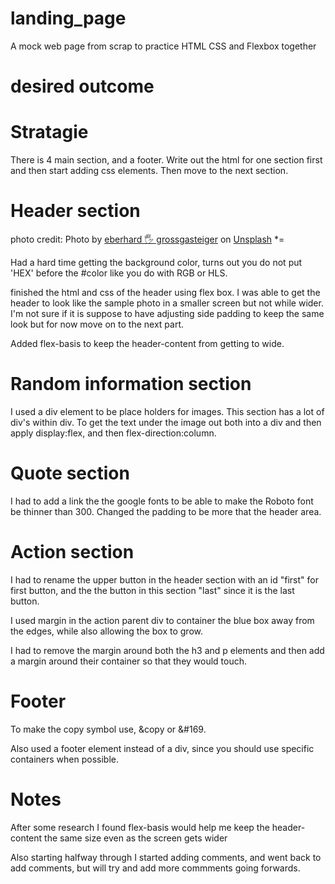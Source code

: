 # landing_page
A mock web page from scrap to practice HTML CSS and Flexbox together

# desired outcome


# Stratagie 
There is 4 main section, and a footer. Write out the html for one section first and then start adding css elements. Then move to the next section.

# Header section
photo credit: Photo by <a href="https://unsplash.com/@eberhardgross?utm_source=unsplash&utm_medium=referral&utm_content=creditCopyText">eberhard 🖐 grossgasteiger</a> on <a href="https://unsplash.com/s/photos/aesthetic?utm_source=unsplash&utm_medium=referral&utm_content=creditCopyText">Unsplash</a>
*=

Had a hard time getting the background color, turns out you do not put 'HEX' before the #color like you do with RGB or HLS.

finished the html and css of the header using flex box. I was able to get the header to look like the sample photo in a smaller screen but not while wider. I'm not sure if it is suppose to have adjusting side padding to keep the same look but for now move on to the next part.

Added flex-basis to keep the header-content from getting to wide.

# Random information section
I used a div element to be place holders for images. This section has a lot of div's within div. To get the text under the image out both into a div and then apply display:flex, and then flex-direction:column.

# Quote section
I had to add a link the the google fonts to be able to make the Roboto font be thinner than 300. Changed the padding to be more that the header area.

# Action section
I had to rename the upper button in the header section with an id "first" for first button, and the the button in this section "last" since it is the last button. 

I used margin in the action parent div to container the blue box away from the edges, while also allowing the box to grow.

I had to remove the margin around both the h3 and p elements and then add a margin around their container so that they would touch.

# Footer
To make the copy symbol use, <span>&copy<span> or <span>&#169<span>.

Also used a footer element instead of a div, since you should use specific containers when possible.

# Notes
After some research I found flex-basis would help me keep the header-content the same size even as the screen gets wider

Also starting halfway through I started adding comments, and went back to add comments, but will try and add more commments going forwards.